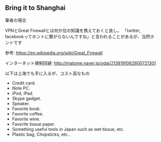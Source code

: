 ## Bring it to Shanghai

筆者の場合

VPNとGreat Firewallとは何か位の知識を携えておくと良し。
「twitter, facebookってホントに繋がらないんですね」と言われることがあるが、当然ホントです


参考:
https://en.wikipedia.org/wiki/Great_Firewall

インターネット規制回避:
http://matome.naver.jp/odai/2138191062800721301



以下は上海でも手に入るが、コスト高なもの

- Credit card.
- Note PC.
- iPod, iPad.
- Skype gadget.
- Speaker.
- Favorite book.
- Favorite coffee.
- Favorite wine.
- Favorite tissue paper.
- Something useful tools in Japan such as wet tissue, etc. 
- Plastic bag, Chopsticks, etc..
